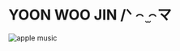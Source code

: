 # YOON WOO JIN /ᐠ ꤮ ̫꤮マ

![apple music](https://img.shields.io/badge/applemusic-#FA243C.svg?&style=for-the-badge&logo=applemusic&logoColor=#FA243C)
